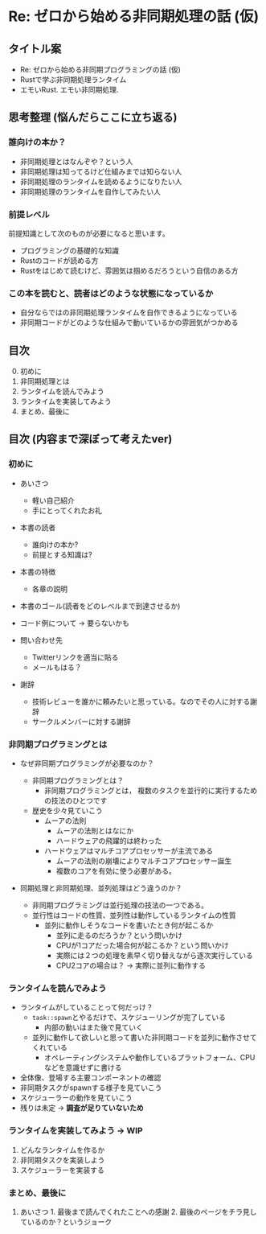 # Re: ゼロから始める非同期処理の話 (仮)

## タイトル案
- Re: ゼロから始める非同期プログラミングの話 (仮)
- Rustで学ぶ非同期処理ランタイム
- エモいRust. エモい非同期処理.

## 思考整理 (悩んだらここに立ち返る)

### 誰向けの本か？
- 非同期処理とはなんぞや？という人
- 非同期処理は知ってるけど仕組みまでは知らない人
- 非同期処理のランタイムを読めるようになりたい人
- 非同期処理のランタイムを自作してみたい人

### 前提レベル
前提知識として次のものが必要になると思います。
- プログラミングの基礎的な知識
- Rustのコードが読める方
- Rustをはじめて読むけど、雰囲気は掴めるだろうという自信のある方

### この本を読むと、読者はどのような状態になっているか
- 自分ならではの非同期処理ランタイムを自作できるようになっている
- 非同期コードがどのような仕組みで動いているかの雰囲気がつかめる

## 目次

0. 初めに
1. 非同期処理とは
2. ランタイムを読んでみよう
3. ランタイムを実装してみよう
4. まとめ、最後に

## 目次 (内容まで深ぼって考えたver)

### 初めに
  - あいさつ
    - 軽い自己紹介
    - 手にとってくれたお礼
  - 本書の読者
    -  誰向けの本か?
    - 前提とする知識は?
  - 本書の特徴
    - 各章の説明
  - 本書のゴール(読者をどのレベルまで到達させるか)
  - コード例について -> 要らないかも
  - 問い合わせ先
    - Twitterリンクを適当に貼る
    - メールもはる？

  - 謝辞
    - 技術レビューを誰かに頼みたいと思っている。なのでその人に対する謝辞
    - サークルメンバーに対する謝辞

### 非同期プログラミングとは
  - なぜ非同期プログラミングが必要なのか？
    - 非同期プログラミングとは？
      - 非同期プログラミングとは， 複数のタスクを並行的に実行するための技法のひとつです
    - 歴史を少々見ていこう
      - ムーアの法則
        - ムーアの法則とはなにか
        - ハードウェアの飛躍的は終わった
      - ハードウェアはマルチコアプロセッサーが主流である
        - ムーアの法則の崩壊によりマルチコアプロセッサー誕生
        - 複数のコアを有効に使う必要がある。

  - 同期処理と非同期処理、並列処理はどう違うのか？
    - 非同期プログラミングは並行処理の技法の一つである。
    - 並行性はコードの性質、並列性は動作しているランタイムの性質
      - 並列に動作しそうなコードを書いたとき何が起こるか
        - 並列に走るのだろうか？という問いかけ
        - CPUが1コアだった場合何が起こるか？という問いかけ
        - 実際には２つの処理を素早く切り替えながら逐次実行している
        - CPU2コアの場合は？ -> 実際に並列に動作する

### ランタイムを読んでみよう
  - ランタイムがしていることって何だっけ？
    - `task::spawn`とやるだけで、スケジューリングが完了している
      - 内部の動いはまた後で見ていく
    - 並列に動作して欲しいと思って書いた非同期コードを並列に動作させてくれている
      - オペレーティングシステムや動作しているプラットフォーム、CPUなどを意識せずに書ける
  - 全体像、登場する主要コンポーネントの確認
  - 非同期タスクがspawnする様子を見ていこう
  - スケジューラーの動作を見ていこう
  - 残りは未定 -> **調査が足りていないため**

### ランタイムを実装してみよう -> WIP
  1. どんなランタイムを作るか
  2. 非同期タスクを実装しよう
  3. スケジューラーを実装する

### まとめ、最後に
  1. あいさつ
    1. 最後まで読んでくれたことへの感謝
    2. 最後のページをチラ見しているのか？というジョーク
